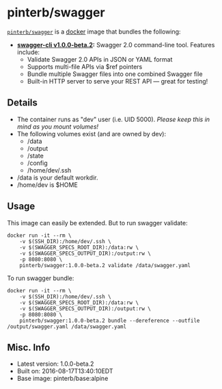 # pinterb/swagger  

[`pinterb/swagger`][1] is a [docker][2] image that bundles the following:  
* **[swagger-cli v1.0.0-beta.2][3]:** Swagger 2.0 command-line tool.  Features include:
  - Validate Swagger 2.0 APIs in JSON or YAML format
  - Supports multi-file APIs via $ref pointers
  - Bundle multiple Swagger files into one combined Swagger file
  - Built-in HTTP server to serve your REST API — great for testing!

## Details
* The container runs as "dev" user (i.e. UID 5000). *Please keep this in mind as you mount volumes!* 
* The following volumes exist (and are owned by dev):  
  - /data
  - /output
  - /state
  - /config
  - /home/dev/.ssh
* /data is your default workdir.   
* /home/dev is $HOME  

## Usage 
This image can easily be extended.  But to run swagger validate:  

````
docker run -it --rm \
	-v $(SSH_DIR):/home/dev/.ssh \
	-v $(SWAGGER_SPECS_ROOT_DIR):/data:rw \
	-v $(SWAGGER_SPECS_OUTPUT_DIR):/output:rw \
	-p 8080:8080 \
	pinterb/swagger:1.0.0-beta.2 validate /data/swagger.yaml  
````

To run swagger bundle:  

````
docker run -it --rm \
	-v $(SSH_DIR):/home/dev/.ssh \
	-v $(SWAGGER_SPECS_ROOT_DIR):/data:rw \
	-v $(SWAGGER_SPECS_OUTPUT_DIR):/output:rw \
	-p 8080:8080 \
	pinterb/swagger:1.0.0-beta.2 bundle --dereference --outfile /output/swagger.yaml /data/swagger.yaml  
````


## Misc. Info 
* Latest version: 1.0.0-beta.2  
* Built on: 2016-08-17T13:40:10EDT   
* Base image: pinterb/base:alpine   


[1]: https://hub.docker.com/r/pinterb/swagger/   
[2]: https://docker.com 
[3]: https://github.com/BigstickCarpet/swagger-cli  
